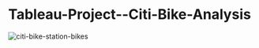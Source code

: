 # Tableau-Project--Citi-Bike-Analysis

![citi-bike-station-bikes](https://user-images.githubusercontent.com/94668201/166336200-46cba0a5-94b7-48a8-b818-1da212b0c78b.jpg)
